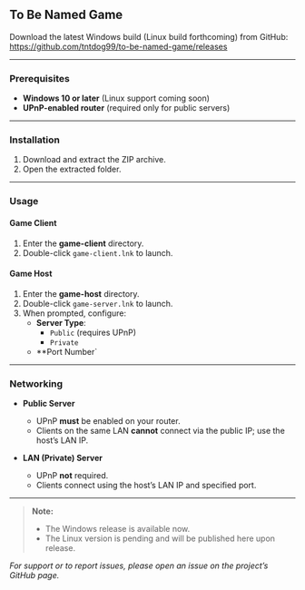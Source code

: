 ## To Be Named Game

Download the latest Windows build (Linux build forthcoming) from GitHub:  
<https://github.com/tntdog99/to-be-named-game/releases>

---

### Prerequisites

- **Windows 10 or later** (Linux support coming soon)  
- **UPnP-enabled router** (required only for public servers)

---

### Installation

1. Download and extract the ZIP archive.  
2. Open the extracted folder.

---

### Usage

#### Game Client

1. Enter the **game-client** directory.  
2. Double-click `game-client.lnk` to launch.

#### Game Host

1. Enter the **game-host** directory.  
2. Double-click `game-server.lnk` to launch.  
3. When prompted, configure:
   - **Server Type**:  
     - `Public` (requires UPnP)  
     - `Private`  
   - **Port Number`

---

### Networking

- **Public Server**  
  - UPnP **must** be enabled on your router.  
  - Clients on the same LAN **cannot** connect via the public IP; use the host’s LAN IP.

- **LAN (Private) Server**  
  - UPnP **not** required.  
  - Clients connect using the host’s LAN IP and specified port.

---

> **Note:**  
> - The Windows release is available now.  
> - The Linux version is pending and will be published here upon release.

_For support or to report issues, please open an issue on the project’s GitHub page._  
